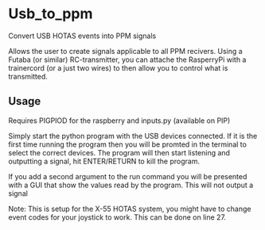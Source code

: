 # Usb_to_ppm
Convert USB HOTAS events into PPM signals

Allows the user to create signals applicable to all PPM recivers. Using a Futaba (or similar) RC-transmitter, you can attache the RasperryPi with a trainercord (or a just two wires) to then allow you to control what is transmitted.

## Usage
Requires PIGPIOD for the raspberry and inputs.py (available on PIP)

Simply start the python program with the USB devices connected. If it is the first time running the program then you will be promted in the terminal to select the correct devices.
The program will then start listening and outputting a signal, hit ENTER/RETURN to kill the program.

If you add a second argument to the run command you will be presented with a GUI that show the values read by the program. This will not output a signal

Note: This is setup for the X-55 HOTAS system, you might have to change event codes for your joystick to work. This can be done on line 27.
